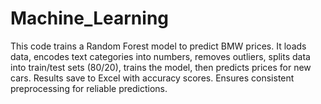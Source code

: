 # Machine_Learning
This code trains a Random Forest model to predict BMW prices. It loads data, encodes text categories into numbers, removes outliers, splits data into train/test sets (80/20), trains the model, then predicts prices for new cars. Results save to Excel with accuracy scores. Ensures consistent preprocessing for reliable predictions.
